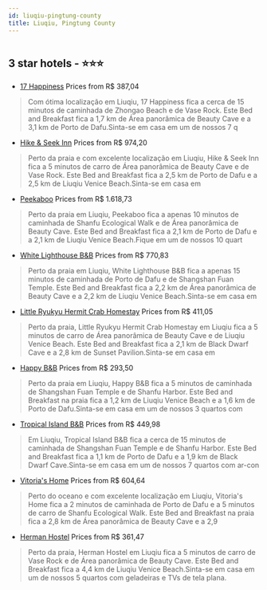 ```yaml
---
id: liuqiu-pingtung-county
title: Liuqiu, Pingtung County
---
```


<center><img src="https://i.travelapi.com/hotels/45000000/44020000/44011700/44011646/eae31345_b.jpg" alt="" /></center>


##  3 star hotels - ⭐️⭐️⭐️

-    [17 Happiness](https://www.hurb.com/br/aud/https://www.hurb.com/br/hotels/liuqiu/17-happiness-HT-ZP8D?cmp=18055) Prices from R$ 387,04
   > Com ótima localização em Liuqiu, 17 Happiness fica a cerca de 15 minutos de caminhada de Zhongao Beach e de Vase Rock.  Este Bed and Breakfast fica a 1,7 km de Área panorâmica de Beauty Cave e a 3,1 km de Porto de Dafu.Sinta-se em casa em um de nossos 7 q
-    [Hike & Seek Inn](https://www.hurb.com/br/aud/https://www.hurb.com/br/hotels/liuqiu/hike-seek-inn-HT-UEKQ?cmp=18055) Prices from R$ 974,20
   > Perto da praia e com excelente localização em Liuqiu, Hike & Seek Inn fica a 5 minutos de carro de Área panorâmica de Beauty Cave e de Vase Rock.  Este Bed and Breakfast fica a 2,5 km de Porto de Dafu e a 2,5 km de Liuqiu Venice Beach.Sinta-se em casa em 
-    [Peekaboo](https://www.hurb.com/br/aud/https://www.hurb.com/br/hotels/liuqiu/peekaboo-HT-MWJ4?cmp=18055) Prices from R$ 1.618,73
   > Perto da praia em Liuqiu, Peekaboo fica a apenas 10 minutos de caminhada de Shanfu Ecological Walk e de Área panorâmica de Beauty Cave.  Este Bed and Breakfast fica a 2,1 km de Porto de Dafu e a 2,1 km de Liuqiu Venice Beach.Fique em um de nossos 10 quart
-    [White Lighthouse B&B](https://www.hurb.com/br/aud/https://www.hurb.com/br/hotels/liuqiu/white-lighthouse-b-b-HT-OZ8B?cmp=18055) Prices from R$ 770,83
   > Perto da praia em Liuqiu, White Lighthouse B&B fica a apenas 15 minutos de caminhada de Porto de Dafu e de Shangshan Fuan Temple.  Este Bed and Breakfast fica a 2,2 km de Área panorâmica de Beauty Cave e a 2,2 km de Liuqiu Venice Beach.Sinta-se em casa em
-    [Little Ryukyu Hermit Crab Homestay](https://www.hurb.com/br/aud/https://www.hurb.com/br/hotels/liuqiu/little-ryukyu-hermit-crab-homestay-HT-PGQP?cmp=18055) Prices from R$ 411,05
   > Perto da praia, Little Ryukyu Hermit Crab Homestay em Liuqiu fica a 5 minutos de carro de Área panorâmica de Beauty Cave e de Liuqiu Venice Beach.  Este Bed and Breakfast fica a 2,1 km de Black Dwarf Cave e a 2,8 km de Sunset Pavilion.Sinta-se em casa em 
-    [Happy B&B](https://www.hurb.com/br/aud/https://www.hurb.com/br/hotels/liuqiu/happy-b-b-HT-LY68?cmp=18055) Prices from R$ 293,50
   > Perto da praia em Liuqiu, Happy B&B fica a 5 minutos de caminhada de Shangshan Fuan Temple e de Shanfu Harbor.  Este Bed and Breakfast na praia fica a 1,2 km de Liuqiu Venice Beach e a 1,6 km de Porto de Dafu.Sinta-se em casa em um de nossos 3 quartos com
-    [Tropical Island B&B](https://www.hurb.com/br/aud/https://www.hurb.com/br/hotels/liuqiu/tropical-island-b-b-HT-FFHO?cmp=18055) Prices from R$ 449,98
   > Em Liuqiu, Tropical Island B&B fica a cerca de 15 minutos de caminhada de Shangshan Fuan Temple e de Shanfu Harbor.  Este Bed and Breakfast fica a 1,1 km de Porto de Dafu e a 1,9 km de Black Dwarf Cave.Sinta-se em casa em um de nossos 7 quartos com ar-con
-    [Vitoria's Home](https://www.hurb.com/br/aud/https://www.hurb.com/br/hotels/liuqiu/vitoria-s-home-HT-WT62?cmp=18055) Prices from R$ 604,64
   > Perto do oceano e com excelente localização em Liuqiu, Vitoria's Home fica a 2 minutos de caminhada de Porto de Dafu e a 5 minutos de carro de Shanfu Ecological Walk.  Este Bed and Breakfast na praia fica a 2,8 km de Área panorâmica de Beauty Cave e a 2,9
-    [Herman Hostel](https://www.hurb.com/br/aud/https://www.hurb.com/br/hotels/liuqiu/herman-hostel-HT-30Y4?cmp=18055) Prices from R$ 361,47
   > Perto da praia, Herman Hostel em Liuqiu fica a 5 minutos de carro de Vase Rock e de Área panorâmica de Beauty Cave.  Este Bed and Breakfast fica a 4,4 km de Liuqiu Venice Beach.Sinta-se em casa em um de nossos 5 quartos com geladeiras e TVs de tela plana.

